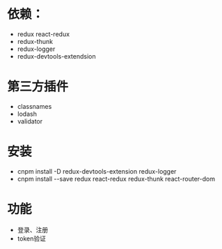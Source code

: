 
# 依赖：
- redux react-redux
- redux-thunk
- redux-logger
- redux-devtools-extendsion

# 第三方插件
- classnames
- lodash
- validator

# 安装
- cnpm install -D redux-devtools-extension redux-logger 
- cnpm install --save redux react-redux redux-thunk react-router-dom

# 功能
- 登录、注册
- token验证